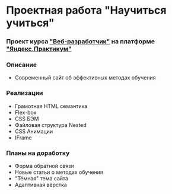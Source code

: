 # Проектная работа "Научиться учиться"
### Проект курса ["Веб-разработчик"](https://praktikum.yandex.ru/web/) на платформе ["Яндекс.Практикум"](https://practicum.yandex.ru/)
### Описание
- Современный сайт об эффективных методах обучения
### Реализации
- Грамотная HTML семантика
- Flex-box
- CSS БЭМ
- Файловая структура Nested
- CSS Анимации
- IFrame
### Планы на доработку
- Форма обратной связи
- Новые статьи о методах обучения
- "Тёмная" тема сайта
- Адаптивная вёрстка
